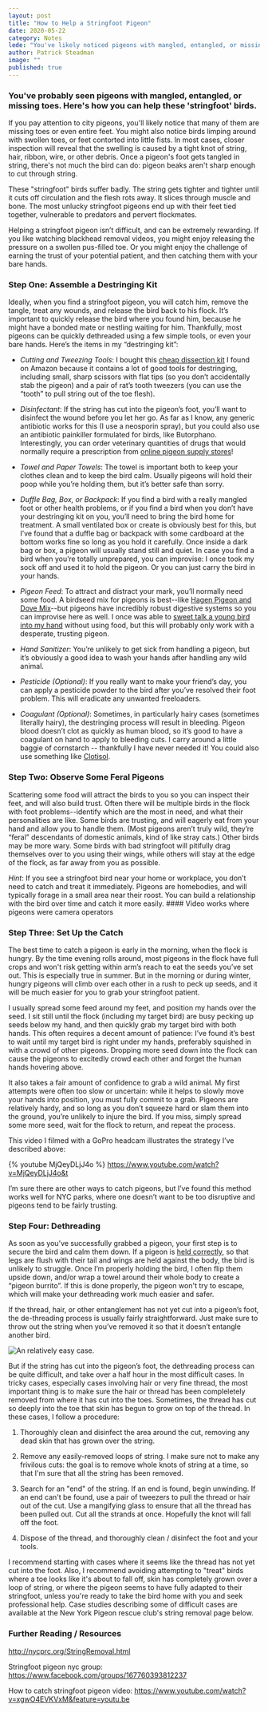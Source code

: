 ```yaml
---
layout: post
title: "How to Help a Stringfoot Pigeon"
date: 2020-05-22
category: Notes
lede: "You've likely noticed pigeons with mangled, entangled, or missing toes. Here's how you can help these 'stringfoot' birds."
author: Patrick Steadman
image: ""
published: true
---
```



### You've probably seen pigeons with mangled, entangled, or missing toes. Here's how you can help these 'stringfoot' birds.

If you pay attention to city pigeons, you'll likely notice that many of them are
missing toes or even entire feet. You might also notice birds limping around
with swollen toes, or feet contorted into little fists. In most cases, closer
inspection will reveal that the swelling is caused by a tight knot of string,
hair, ribbon, wire, or other debris. Once a pigeon's foot gets tangled in
string, there's not much the bird can do: pigeon beaks aren't sharp enough to
cut through string.

These "stringfoot" birds suffer badly. The string gets tighter and tighter until
it cuts off circulation and the flesh rots away. It slices through muscle and
bone. The most unlucky stringfoot pigeons end up with their feet tied together,
vulnerable to predators and pervert flockmates.

Helping a stringfoot pigeon isn’t difficult, and can be extremely rewarding. If
you like watching blackhead removal videos, you might enjoy releasing the
pressure on a swollen pus-filled toe. Or you might enjoy the challenge of
earning the trust of your potential patient, and then catching them with your
bare hands.

### Step One: Assemble a Destringing Kit 

Ideally, when you find a stringfoot pigeon, you will catch him, remove the
tangle, treat any wounds, and release the bird back to his flock. It’s important
to quickly release the bird where you found him, because he might have a bonded
mate or nestling waiting for him. Thankfully, most pigeons can be quickly
dethreaded using a few simple tools, or even your bare hands. Here’s the items
in my “destringing kit”:

- _Cutting and Tweezing Tools_: I bought this [cheap dissection
  kit](https://www.amazon.com/gp/product/B01M7VYU82) I found on Amazon because
  it contains a lot of good tools for destringing, including small, sharp
  scissors with flat tips (so you don’t accidentally stab the pigeon) and a pair
  of rat’s tooth tweezers (you can use the “tooth” to pull string out of the toe
  flesh).  

- _Disinfectant_: If the string has cut into the pigeon’s foot, you’ll want to
  disinfect the wound before you let her go. As far as I know, any generic
  antibiotic works for this (I use a neosporin spray), but you could also use an
  antibiotic painkiller formulated for birds, like Butorphano. Interestingly,
  you can order veterinary quantities of drugs that would normally require a
  prescription from [online pigeon supply
  stores](https://www.foyspigeonsupplies.com/medications)!  

- _Towel and Paper Towels_: The towel is important both to keep your clothes
  clean and to keep the bird calm.  Usually pigeons will hold their poop while
  you’re holding them, but it’s better safe than sorry.  

- _Duffle Bag, Box, or Backpack_: If you find a bird with a really mangled foot
  or other health problems, or if you find a bird when you don’t have your
  destringing kit on you, you’ll need to bring the bird home for treatment. A
  small ventilated box or create is obviously best for this, but I’ve found that
  a duffle bag or backpack with some cardboard at the bottom works fine so long
  as you hold it carefully. Once inside a dark bag or box, a pigeon will usually
  stand still and quiet. In case you find a bird when you’re totally unprepared,
  you can improvise: I once took my sock off and used it to hold the pigeon. Or
  you can just carry the bird in your hands.  

- _Pigeon Feed_: To attract and distract your mark, you’ll normally need some
  food. A birdseed mix for pigeons is best--like [Hagen Pigeon and Dove
  Mix](https://www.amazon.com/Hagen-Pigeon-Staple-Seeds-Pounds/dp/B0002ARVN2)--but
  pigeons have incredibly robust digestive systems so you can improvise here as
  well. I once was able to [sweet talk a young bird into my
  hand](https://www.instagram.com/p/BkQQktjFOqw) without using
  food, but this will probably only work with a desperate, trusting pigeon.  

- _Hand Sanitizer_: You’re unlikely to get
  sick from handling a pigeon, but it’s obviously a good idea to wash your hands
  after handling any wild animal.  
  
- _Pesticide (Optional)_: If you really want to
  make your friend’s day, you can apply a pesticide powder to the bird after
  you’ve resolved their foot problem. This will eradicate any unwanted
  freeloaders.
  
- _Coagulant (Optional)_: Sometimes, in particularly hairy cases (sometimes
  literally hairy), the destringing process will result in bleeding.  Pigeon
  blood doesn’t clot as quickly as human blood, so it’s good to have a coagulant
  on hand to apply to bleeding cuts. I carry around a little baggie of
  cornstarch -- thankfully I have never needed it! You could also use something
  like
  [Clotisol](https://www.amazon.com/Benepet-IWM023887-Clotisol-2-oz/dp/B0002XIZC0).

### Step Two: Observe Some Feral Pigeons

Scattering some food will attract the birds to you so you can inspect their
feet, and will also build trust. Often there will be multiple birds in the flock
with foot problems--identify which are the most in need, and what their
personalities are like. Some birds are trusting, and will eagerly eat from your
hand and allow you to handle them. (Most pigeons aren’t truly wild, they’re
“feral” descendants of domestic animals, kind of like stray cats.) Other birds
may be more wary. Some birds with bad stringfoot will pitifully drag themselves
over to you using their wings, while others will stay at the edge of the flock,
as far away from you as possible.

*Hint*: If you see a stringfoot bird near your home or workplace, you don’t need
to catch and treat it immediately. Pigeons are homebodies, and will typically
forage in a small area near their roost. You can build a relationship with the
bird over time and catch it more easily.  #### Video works where pigeons were
camera operators


### Step Three: Set Up the Catch

The best time to catch a pigeon is early in the morning, when the flock is
hungry. By the time evening rolls around, most pigeons in the flock have full
crops and won't risk getting within arm’s reach to eat the seeds you’ve set out.
This is especially true in summer. But in the morning or during winter, hungry
pigeons will climb over each other in a rush to peck up seeds, and it will be
much easier for you to grab your stringfoot patient.

I usually spread some feed around my feet, and position my hands over the seed.
I sit still until the flock (including my target bird) are busy pecking up seeds
below my hand, and then quickly grab my target bird with both hands. This often
requires a decent amount of patience: I’ve found it’s best to wait until my
target bird is right under my hands, preferably squished in with a crowd of
other pigeons. Dropping more seed down into the flock can cause the pigeons to
excitedly crowd each other and forget the human hands hovering above.

It also takes a fair amount of confidence to grab a wild animal. My first
attempts were often too slow or uncertain: while it helps to slowly move your
hands into position, you must fully commit to a grab. Pigeons are relatively
hardy, and so long as you don’t squeeze hard or slam them into the ground,
you’re unlikely to injure the bird. If you miss, simply spread some more seed,
wait for the flock to return, and repeat the process.

This video I filmed with a GoPro headcam illustrates the strategy I’ve described
above:


{% youtube MjQeyDLjJ4o %}
https://www.youtube.com/watch?v=MjQeyDLjJ4o&t

I’m sure there are other ways to catch pigeons, but I’ve found this method works
well for NYC parks, where one doesn’t want to be too disruptive and pigeons tend
to be fairly trusting.

### Step Four: Dethreading

As soon as you’ve successfully grabbed a pigeon, your first step is to secure
the bird and calm them down. If a pigeon is [held
correctly](https://www.wikihow.com/Hold-a-Pigeon), so that legs are flush with
their tail and wings are held against the body, the bird is unlikely to
struggle. Once I’m properly holding the bird, I often flip them upside down,
and/or wrap a towel around their whole body to create a “pigeon burrito”. If
this is done properly, the pigeon won't try to escape, which will make your
dethreading work much easier and safer.

If the thread, hair, or other entanglement has not yet cut into a pigeon’s foot,
the de-threading process is usually fairly straightforward. Just make sure to
throw out the string when you’ve removed it so that it doesn’t entangle another
bird.

![An relatively easy case.](/images/how-to-help-white-pigeon.jpg)

But if the string has cut into the pigeon’s foot, the dethreading process can be
quite difficult, and take over a half hour in the most difficult cases. In
tricky cases, especially cases involving hair or very fine thread, the most
important thing is to make sure the hair or thread has been compleletely removed
from where it has cut into the toes. Sometimes, the thread has cut so deeply
into the toe that skin has begun to grow on top of the thread. In these cases, I
follow a procedure:

1) Thoroughly clean and disinfect the area around the cut, removing any dead
skin that has grown over the string.

2) Remove any easily-removed loops of string. I make sure not to make any
frivilous cuts: the goal is to remove whole knots of string at a time, so that
I'm sure that all the string has been removed.

3) Search for an "end" of the string. If an end is found, begin unwinding. If an
end can't be found, use a pair of tweezers to pull the thread or hair out of the
cut. Use a mangifying glass to ensure that all the thread has been pulled out.
Cut all the strands at once. Hopefully the knot will fall off the foot.

4) Dispose of the thread, and thoroughly clean / disinfect the foot and your
tools.

I recommend starting with cases where it seems like the thread has not yet cut
into the foot. Also, I recommend avoiding attempting to "treat" birds where a
toe looks like it's about to fall off, skin has completely grown over a loop of
string, or where the pigeon seems to have fully adapted to their stringfoot,
unless you're ready to take the bird home with you and seek professional help.
Case studies describing some of difficult cases are available at the New York Pigeon rescue
club's string removal page below.

### Further Reading / Resources

http://nycprc.org/StringRemoval.html

Stringfoot pigeon nyc group:
https://www.facebook.com/groups/167760393812237

How to catch stringfoot pigeon video:
https://www.youtube.com/watch?v=xgwO4EVKVxM&feature=youtu.be
